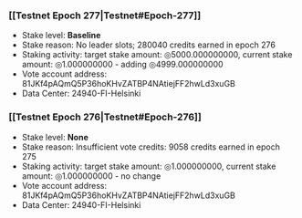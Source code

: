 ### [[Testnet Epoch 277|Testnet#Epoch-277]]
* Stake level: **Baseline**
* Stake reason: No leader slots; 280040 credits earned in epoch 276
* Staking activity: target stake amount: ◎5000.000000000, current stake amount: ◎1.000000000 - adding ◎4999.000000000
* Vote account address: 81JKf4pAQmQ5P36hoKHvZATBP4NAtiejFF2hwLd3xuGB
* Data Center: 24940-FI-Helsinki
### [[Testnet Epoch 276|Testnet#Epoch-276]]
* Stake level: **None**
* Stake reason: Insufficient vote credits: 9058 credits earned in epoch 275
* Staking activity: target stake amount: ◎1.000000000, current stake amount: ◎1.000000000 - no change
* Vote account address: 81JKf4pAQmQ5P36hoKHvZATBP4NAtiejFF2hwLd3xuGB
* Data Center: 24940-FI-Helsinki
